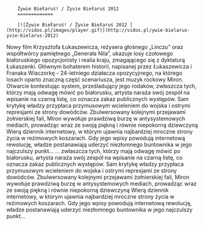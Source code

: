 
        Żywie Biełaruś! / Žyvie Biełaruś 2012 
        =============
        
        [![Żywie Biełaruś! / Žyvie Biełaruś 2012 ](http://vidos.pl/images/player.gif)](http://vidos.pl/ywie-bielarus-yvie-bielarus-2012)
        
        
 Nowy film Krzysztofa Łukaszewicza, reżysera głośnego „Linczu” oraz współtwórcy pamiętnego „Generała Nila”, ukazuje losy czołowego białoruskiego opozycjonisty i realia kraju, zmagającego się z dyktaturą Łukaszenki. Głównym bohaterem historii, napisanej przez Łukaszewicza i Franaka Wiaczorkę - 24-letniego działacza opozycyjnego, na którego losach oparto znaczną część scenariusza, jest muzyk rockowy Miron. Otwarcie kontestując system, prześladujący jego rodaków, zwłaszcza tych, którzy mają odwagę mówić po białorusku, artysta naraża swój zespół na wpisanie na czarną listę, co oznacza zakaz publicznych występów. Sam krytykę władzy przypłaca przymusowym wcieleniem do wojska i ostrymi represjami ze strony dowódców. Zbulwersowany kolejnymi przejawami żołnierskiej fali, Miron wywołuje prawdziwą burzę w antysystemowych mediach, prowadząc wraz ze swoją piękną i równie niepokorną dziewczyną Wierą dziennik internetowy, w którym ujawnia najbardziej mroczne strony życia w reżimowych koszarach. Gdy jego wpisy powodują internetową rewolucję, władze postanawiają uderzyć niezłomnego buntownika w jego najczulszy punkt…   ... zwłaszcza tych, którzy mają odwagę mówić po białorusku, artysta naraża swój zespół na wpisanie na czarną listę, co oznacza zakaz publicznych występów. Sam krytykę władzy przypłaca przymusowym wcieleniem do wojska i ostrymi represjami ze strony dowódców. Zbulwersowany kolejnymi przejawami żołnierskiej fali, Miron wywołuje prawdziwą burzę w antysystemowych mediach, prowadząc wraz ze swoją piękną i równie niepokorną dziewczyną Wierą dziennik internetowy, w którym ujawnia najbardziej mroczne strony życia w reżimowych koszarach. Gdy jego wpisy powodują internetową rewolucję, władze postanawiają uderzyć niezłomnego buntownika w jego najczulszy punkt…
    